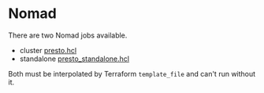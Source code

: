# Nomad

There are two Nomad jobs available.
- cluster [presto.hcl](presto.hcl)
- standalone [presto_standalone.hcl](presto_standalone.hcl)

Both must be interpolated by Terraform `template_file` and can't run without it.
